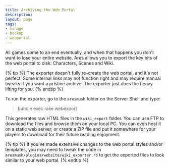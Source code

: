 ```yaml
---
title: Archiving the Web Portal
description:
layout: page
tags: 
- manage
- backup
- webportal
---
```


All games come to an end eventually, and when that happens you don't want to lose your entire website.  Ares allows you to export the key bits of the web portal to disk:  Characters, Scenes and Wiki.   

{% tip %} 
The exporter doesn't fully re-create the web portal, and it's not perfect.  Some internal links may not function right and may require manual tweaks if you want a pristine archive.  The exporter just does the heavy lifting for you.
{% endtip %}

To run the exporter, go to the `aresmush` folder on the Server Shell and type:

> bundle exec rake webexport

This generates raw HTML files in the `wiki_export` folder.  You can use FTP to download the files and browse them on your local PC.  You can even host it on a static web server, or create a ZIP file and put it somewhere for your players to download for their future reading enjoyment.

{% tip %} 
If you've made extensive changes to the web portal styles and/or templates, you may need to tweak the code in  <code>aresmush/plugins/website/wiki_exporter.rb</code>  to get the exported files to look similar to your web portal.
{% endtip %}
